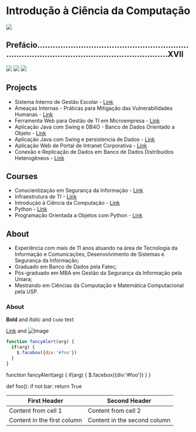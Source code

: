 # Introdução à Ciência da Computação

<img src="https://sn3301files.storage.live.com/y4mNCIAmDTGUWrNF_Sb6sshWIrO3WtI2jkTREJIJ0HK956N20KLStSkKiFNV_xHoVau_EbGBgSlhs9A7Gk0r4dP_rXc090cTtcgvQRwoktKvyJR_iD0sQISZCfjnXGNeEXhjJ-98m6fI3ftyHCpbezy9lEeFTsSJ2Ex4gsrt0EQvOF3kvG52qffab-Rfv0O50Eqrg7tJOxtsKf79mDbVu8JfA/GitHub%20Banner_png.png?psid=1&width=1366&height=415"/>

## Prefácio..........................................................................................................................XVII

<a href="https://www.facebook.com/fertorresfs" target="_blank"><img src="https://img.icons8.com/cute-clipart/64/000000/facebook.png"/></a> <a href="https://twitter.com/fertorresfs" target="_blank"><img src="https://img.icons8.com/cute-clipart/64/000000/twitter.png"/></a> <a href="https://www.linkedin.com/in/fertorresfs/" target="_blank"><img src="https://img.icons8.com/cute-clipart/64/000000/linkedin.png"/></a>

## Projects

- Sistema Interno de Gestão Escolar - [Link](url)
- Ameaças Internas - Práticas para Mitigação das Vulnerabilidades Humanas - [Link](url)
- Ferramenta Web para Gestão de TI em Microempresa - [Link](url)
- Aplicação Java com Swing e DB4O - Banco de Dados Orientado a Objeto - [Link](url)
- Aplicação Java com Swing e persistencia de Dados - [Link](url)
- Aplicação Web de Portal de Intranet Corporativa - [Link](url)
- Conexão e Replicação de Dados em Banco de Dados Distribuídos Heterogêneos - [Link](url)

## Courses

- Conscientização em Segurança da Informação - [Link](url)
- Infraestrutura de TI - [Link](url)
- Introdução à Ciência da Computação - [Link](fertorresfs.github.io)
- Python - [Link](url)
- Programação Orientada a Objetos com Python - [Link](url)


## About

- Experiência com mais de 11 anos atuando na área de Tecnologia da Informação e Comunicações, Desenvolvimento de Sistemas e Segurança da Informação;
- Graduado em Banco de Dados pela Fatec;
- Pós-graduado em MBA em Gestão da Segurança da Informação pela Uniara;
- Mestrando em Ciências da Computação e Matemática Computacional pela USP. 

### About

**Bold** and _Italic_ and `Code` text

[Link](url) and ![Image](src)

```javascript
function fancyAlert(arg) {
  if(arg) {
    $.facebox({div:'#foo'})
  }
}
```

 function fancyAlert(arg) {
      if(arg) {
        $.facebox({div:'#foo'})
      }
    }
    
def foo():
    if not bar:
        return True
        
        
First Header | Second Header
------------ | -------------
Content from cell 1 | Content from cell 2
Content in the first column | Content in the second column








